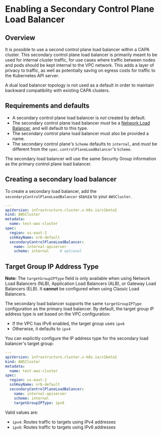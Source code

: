 # Enabling a Secondary Control Plane Load Balancer

## Overview

It is possible to use a second control plane load balancer within a CAPA cluster.
This secondary control plane load balancer is primarily meant to be used for internal cluster traffic, for use cases where traffic between nodes and pods should be kept internal to the VPC network.
This adds a layer of privacy to traffic, as well as potentially saving on egress costs for traffic to the Kubernetes API server.

A dual load balancer topology is not used as a default in order to maintain backward compatibility with existing CAPA clusters.

## Requirements and defaults

- A secondary control plane load balancer is _not_ created by default.
- The secondary control plane load balancer _must_ be a [Network Load Balancer](https://docs.aws.amazon.com/elasticloadbalancing/latest/network/introduction.html), and will default to this type.
- The secondary control plane load balancer must also be provided a name.
- The secondary control plane's `Scheme` defaults to `internal`, and _must_ be different from the `spec.controlPlaneLoadBalancer`'s `Scheme`.

The secondary load balancer will use the same Security Group information as the primary control plane load balancer.

## Creating a secondary load balancer

To create a secondary load balancer, add the `secondaryControlPlaneLoadBalancer` stanza to your `AWSCluster`.

```yaml
---
apiVersion: infrastructure.cluster.x-k8s.io/v1beta2
kind: AWSCluster
metadata:
  name: test-aws-cluster
spec:
  region: us-east-2
  sshKeyName: nrb-default
  secondaryControlPlaneLoadBalancer:
    name: internal-apiserver
    scheme: internal     # optional
```

## Target Group IP Address Type

**Note:** The `targetGroupIPType` field is only available when using Network Load Balancers (NLB), Application Load Balancers (ALB), or Gateway Load Balancers (ELB). It **cannot** be configured when using Classic Load Balancers.

The secondary load balancer supports the same `targetGroupIPType` configuration as the primary load balancer. By default, the target group IP address type is set based on the VPC configuration:
- If the VPC has IPv6 enabled, the target group uses `ipv6`
- Otherwise, it defaults to `ipv4`

You can explicitly configure the IP address type for the secondary load balancer's target group:

```yaml
---
apiVersion: infrastructure.cluster.x-k8s.io/v1beta2
kind: AWSCluster
metadata:
  name: test-aws-cluster
spec:
  region: us-east-2
  sshKeyName: nrb-default
  secondaryControlPlaneLoadBalancer:
    name: internal-apiserver
    scheme: internal
    targetGroupIPType: ipv6
```

Valid values are:
- `ipv4`: Routes traffic to targets using IPv4 addresses
- `ipv6`: Routes traffic to targets using IPv6 addresses
